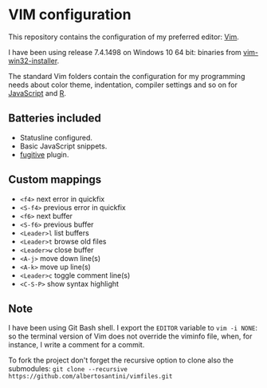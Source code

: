 VIM configuration
=================

This repository contains the configuration of my preferred editor:
[Vim](http://www.vim.org/).

I have been using release 7.4.1498 on Windows 10 64 bit: binaries from
[vim-win32-installer](https://github.com/vim/vim-win32-installer).

The standard Vim folders contain the configuration for my programming needs
about color theme, indentation, compiler settings and so on for
[JavaScript](http://nodejs.org/) and [R](http://www.r-project.org/).

## Batteries included

- Statusline configured.
- Basic JavaScript snippets.
- [fugitive](https://github.com/tpope/vim-fugitive) plugin.

## Custom mappings

- `<f4>` next error in quickfix
- `<S-f4>` previous error in quickfix
- `<f6>` next buffer
- `<S-f6>` previous buffer
- `<Leader>l` list buffers
- `<Leader>t` browse old files
- `<Leader>w` close buffer
- `<A-j>` move down line(s)
- `<A-k>` move up line(s)
- `<Leader>c` toggle comment line(s)
- `<C-S-P>` show syntax highlight

## Note

I have been using Git Bash shell. I export the `EDITOR` variable to `vim -i
NONE`: so the terminal version of Vim does not override the viminfo file, when,
for instance, I write a comment for a commit.

To fork the project don't forget the recursive option to clone also the
submodules: `git clone --recursive https://github.com/albertosantini/vimfiles.git`
